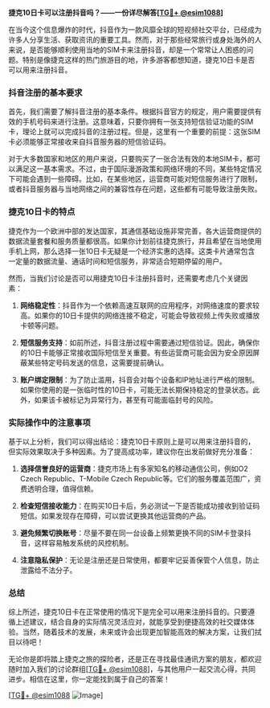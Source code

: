 **捷克10日卡可以注册抖音吗？——一份详尽解答[[TG💪+ @esim1088](https://t.me/s/esim1088)]**

在当今这个信息爆炸的时代，抖音作为一款风靡全球的短视频社交平台，已经成为许多人分享生活、获取资讯的重要工具。然而，对于那些经常旅行或身处海外的人来说，是否能够顺利使用当地的SIM卡来注册抖音，却是一个常常让人困惑的问题。特别是像捷克这样的热门旅游目的地，许多游客都想知道，捷克10日卡是否可以用来注册抖音。

### 抖音注册的基本要求

首先，我们需要了解抖音注册的基本条件。根据抖音官方的规定，用户需要提供有效的手机号码来进行注册。这意味着，只要你拥有一张支持短信验证功能的SIM卡，理论上就可以完成抖音的注册过程。但是，这里有一个重要的前提：这张SIM卡必须能够正常接收来自抖音服务器的短信验证码。

对于大多数国家和地区的用户来说，只要购买了一张合法有效的本地SIM卡，都可以满足这一基本需求。不过，由于国际漫游政策和网络环境的不同，某些特定情况下可能会遇到一些障碍。比如，在某些地区，运营商可能对短信服务进行了限制，或者抖音服务器与当地网络之间的兼容性存在问题，这些都有可能导致注册失败。

### 捷克10日卡的特点

捷克作为一个欧洲中部的发达国家，其通信基础设施非常完善，各大运营商提供的数据流量套餐和服务质量都很高。如果你计划前往捷克旅行，并且希望在当地使用手机上网，那么选择一张10日卡无疑是一个经济实惠的选择。这类卡片通常包含一定量的数据流量、通话时间和短信服务，非常适合短期停留的用户。

然而，当我们讨论是否可以用捷克10日卡注册抖音时，还需要考虑几个关键因素：

1. **网络稳定性**：抖音作为一个依赖高速互联网的应用程序，对网络速度的要求较高。如果你的10日卡提供的网络连接不稳定，可能会导致视频上传失败或播放卡顿等问题。
   
2. **短信服务支持**：如前所述，抖音注册过程中需要通过短信验证。因此，确保你的10日卡能够正常接收国际短信至关重要。有些运营商可能会因为安全原因屏蔽某些特定号码发送的信息，这需要提前确认。

3. **账户绑定限制**：为了防止滥用，抖音会对每个设备和IP地址进行严格的限制。如果你使用的是一张临时性的10日卡，可能无法长期保持稳定的登录状态。此外，如果该卡被标记为异常行为，甚至有可能面临封号的风险。

### 实际操作中的注意事项

基于以上分析，我们可以得出结论：捷克10日卡原则上是可以用来注册抖音的，但实际效果取决于多种因素。为了提高成功率，建议你在出发前做好充分准备：

1. **选择信誉良好的运营商**：捷克市场上有多家知名的移动通信公司，例如O2 Czech Republic、T-Mobile Czech Republic等。它们的服务覆盖范围广，资费透明合理，值得信赖。

2. **检查短信接收能力**：在购买10日卡后，务必测试一下是否能成功接收到验证码短信。如果发现存在障碍，可以尝试更换其他运营商的产品。

3. **避免频繁切换账号**：尽量不要在同一台设备上频繁更换不同的SIM卡登录抖音，这样容易触发系统的风控机制。

4. **注意隐私保护**：无论是注册还是日常使用，都要牢记妥善保管个人信息，防止泄露给不法分子。

### 总结

综上所述，捷克10日卡在正常使用的情况下是完全可以用来注册抖音的。只要遵循上述建议，结合自身的实际情况灵活应对，就能享受到便捷高效的社交媒体体验。当然，随着技术的发展，未来或许会出现更加智能高效的解决方案，让我们拭目以待吧！

无论你是即将踏上捷克之旅的探险者，还是正在寻找最佳通讯方案的朋友，都欢迎随时加入我们的讨论群组[[TG💪+ @esim1088](https://t.me/s/esim1088)]，与其他用户一起交流心得，共同进步。相信在这里，你一定能找到属于自己的答案！

[[TG💪+ @esim1088](https://t.me/s/esim1088) ![Image](https://i.postimg.cc/4NQfJmqS/Snipaste-2025-05-13-00-14-12.png)]